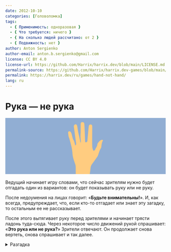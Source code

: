 ```yaml
---
date: 2012-10-10
categories: [Головоломка]
tags:
  - { Применимость: одноразовая }
  - { Что требуется: ничего }
  - { На сколько людей рассчитано: от 2 }
  - { Подвижность: нет }
author: Anton Sergienko
author-email: anton.b.sergienko@gmail.com
license: CC BY 4.0
license-url: https://github.com/Harrix/harrix.dev/blob/main/LICENSE.md
permalink-source: https://github.com/Harrix/harrix.dev-games/blob/main/hand-not-hand/hand-not-hand.md
permalink: https://harrix.dev/ru/games/hand-not-hand/
lang: ru
---
```


# Рука — не рука

![Featured image](featured-image.svg)

Ведущий начинает игру словами, что сейчас зрителям нужно будет отгадать один из вариантов: он будет показывать руку или не руку.

После недоумения на лицах говорит: «**Будьте внимательны!**». И, как всегда, предупреждает, что, если кто-то отгадает или знает эту загадку, то остальным ее не рассказывает.

После этого вытягивает руку перед зрителями и начинает трясти ладонь туда-сюда. Через некоторое число движений рукой спрашивает: «**Это рука или не рука?**» Зрители отвечают. Он продолжает снова вертеть, снова спрашивает и так далее.

<details>
<summary>Разгадка</summary>

Если ведущий перед началом движения рукой в своей речи употребляет фразу: «**Будьте внимательны!**», то он показывает в этот раз **руку**, иначе — **не руку**. Как показывает практика, можно под конец даже переходить чуть не на крик, говоря фразу: «Будьте внимательны». Разумеется, что движения рукой — это отвлекающий маневр.

</details>
